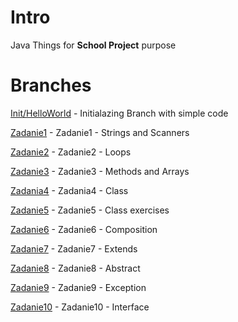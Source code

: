 # Intro
Java Things for **School Project** purpose
# Branches
[Init/HelloWorld](https://github.com/czakk/java-things/tree/Init/HelloWorld) - Initialazing Branch with simple code

[Zadanie1](https://github.com/czakk/java-things/tree/Zadanie1) - Zadanie1 - Strings and Scanners

[Zadanie2](https://github.com/czakk/java-things/tree/Zadanie2) - Zadanie2 - Loops

[Zadanie3](https://github.com/czakk/java-things/tree/Zadanie3) - Zadanie3 - Methods and Arrays

[Zadania4](https://github.com/czakk/java-things/tree/Zadania4) - Zadania4 - Class

[Zadanie5](https://github.com/czakk/java-things/tree/Zadanie5) - Zadanie5 - Class exercises

[Zadanie6](https://github.com/czakk/java-things/tree/Zadanie6) - Zadanie6 - Composition

[Zadanie7](https://github.com/czakk/java-things/tree/Zadanie7) - Zadanie7 - Extends

[Zadanie8](https://github.com/czakk/java-things/tree/Zadanie8) - Zadanie8 - Abstract

[Zadanie9](https://github.com/czakk/java-things/tree/Zadanie9) - Zadanie9 - Exception

[Zadanie10](https://github.com/czakk/java-things/tree/Zadanie9) - Zadanie10 - Interface

